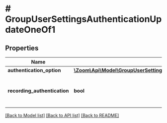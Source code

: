 # # GroupUserSettingsAuthenticationUpdateOneOf1

## Properties

Name | Type | Description | Notes
------------ | ------------- | ------------- | -------------
**authentication_option** | [**\Zoom\Api\Model\GroupUserSettingsAuthenticationUpdateOneOf1AuthenticationOption**](GroupUserSettingsAuthenticationUpdateOneOf1AuthenticationOption.md) |  | [optional]
**recording_authentication** | **bool** | Only authenticated users can view cloud recordings | [optional]

[[Back to Model list]](../../README.md#models) [[Back to API list]](../../README.md#endpoints) [[Back to README]](../../README.md)
